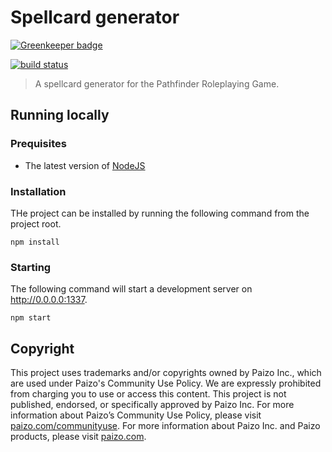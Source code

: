 # Spellcard generator

[![Greenkeeper badge](https://badges.greenkeeper.io/remcohaszing/spellcard-creator.svg)](https://greenkeeper.io/)

[![build status][travis-image]][travis-url]

> A spellcard generator for the Pathfinder Roleplaying Game.

## Running locally

### Prequisites

- The latest version of [NodeJS]

### Installation

THe project can be installed by running the following command from the project root.

```
npm install
```

### Starting

The following command will start a development server on http://0.0.0.0:1337.

```
npm start
```

## Copyright

This project uses trademarks and/or copyrights owned by Paizo Inc., which are used under Paizo's Community Use Policy. We are expressly prohibited from charging you to use or access this content. This project is not published, endorsed, or specifically approved by Paizo Inc. For more information about Paizo’s Community Use Policy, please visit [paizo.com/communityuse]. For more information about Paizo Inc. and Paizo products, please visit [paizo.com].

[paizo.com]: https://paizo.com
[paizo.com/communityuse]: https://paizo.com/communityuse
[nodejs]: https://nodejs.org
[travis-image]: https://img.shields.io/travis/remcohaszing/spellcard-creator.svg
[travis-url]: https://travis-ci.org/remcohaszing/spellcard-creator
